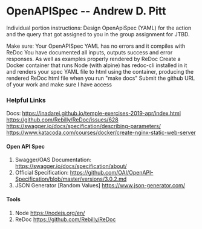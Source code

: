 # OpenAPISpec -- Andrew D. Pitt

Individual portion instructions:
Design OpenApiSpec (YAML) for the action and the query that got assigned to you in the group assignment for JTBD.

Make sure:
Your OpenAPISpec YAML has no errors and it compiles with ReDoc
You have documented all inputs, outputs success and error responses. As well as examples properly rendered by ReDoc
Create a Docker container that runs Node (with alpine) has redoc-cli installed in it and renders your spec YAML file to html using the container, producing the rendered ReDoc html file when you run "make docs"
Submit the github URL of your work and make sure I have access

### Helpful Links
Docs: https://inadarei.github.io/temple-exercises-2019-apr/index.html
https://github.com/Rebilly/ReDoc/issues/628
https://swagger.io/docs/specification/describing-parameters/
https://www.katacoda.com/courses/docker/create-nginx-static-web-server

#### Open API Spec

1. Swagger/OAS Documentation: https://swagger.io/docs/specification/about/
2. Official Specification: https://github.com/OAI/OpenAPI-Specification/blob/master/versions/3.0.2.md
3. JSON Generator [Random Values] https://www.json-generator.com/

#### Tools

1. Node https://nodejs.org/en/
2. ReDoc https://github.com/Rebilly/ReDoc

